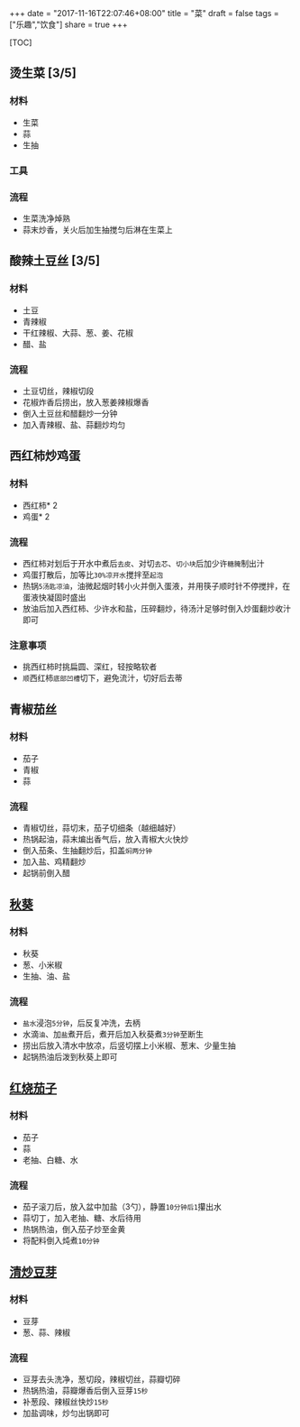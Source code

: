 +++
date = "2017-11-16T22:07:46+08:00"
title = "菜"
draft = false
tags = ["乐趣","饮食"]
share = true
+++

[TOC]

## 烫生菜 [3/5]
### 材料
- 生菜
- 蒜
- 生抽
### 工具
### 流程
- 生菜洗净焯熟
- 蒜末炒香，关火后加生抽搅匀后淋在生菜上


## 酸辣土豆丝 [3/5]
### 材料
- 土豆
- 青辣椒
- 干红辣椒、大蒜、葱、姜、花椒
- 醋、盐

### 流程
- 土豆切丝，辣椒切段
- 花椒炸香后捞出，放入葱姜辣椒爆香
- 倒入土豆丝和醋翻炒一分钟
- 加入青辣椒、盐、蒜翻炒均匀


## 西红柿炒鸡蛋
### 材料
- 西红柿* 2
- 鸡蛋* 2
### 流程
- 西红柿对划后于开水中煮后`去皮`、对切`去芯`、`切小块`后加少许`糖腌`制出汁
- 鸡蛋打散后，加等比`30%凉开水`搅拌至`起泡`
- 热锅`5汤匙凉油`，油微起烟时转小火并倒入蛋液，并用筷子顺时针不停搅拌，在蛋液快凝固时盛出
- 放油后加入西红柿、少许水和盐，压碎翻炒，待汤汁足够时倒入炒蛋翻炒收汁即可
### 注意事项
- 挑西红柿时挑扁圆、深红，轻按略软者
- `顺`西红柿`底部凹槽`切下，避免流汁，切好后去蒂

## 青椒茄丝
### 材料
- 茄子
- 青椒
- 蒜

### 流程
- 青椒切丝，蒜切末，茄子切细条（越细越好）
- 热锅起油，蒜末煸出香气后，放入青椒大火快炒
- 倒入茄条、生抽翻炒后，扣盖`焖两分钟`
- 加入盐、鸡精翻炒
- 起锅前倒入醋

## [秋葵](https://weibo.com/3105898703/FjYtirte4)
### 材料
- 秋葵
- 葱、小米椒
- 生抽、油、盐

### 流程
- `盐水`浸泡`5分钟`，后反复冲洗，去柄
- 水滴`油`、加`盐`煮开后，煮开后加入秋葵煮`3分钟`至断生
- 捞出后放入清水中放凉，后竖切摆上小米椒、葱末、少量生抽
- 起锅热油后泼到秋葵上即可


## [红烧茄子](https://www.xiachufang.com/recipe/101844977/)
### 材料
- 茄子
- 蒜
- 老抽、白糖、水

### 流程
- 茄子滚刀后，放入盆中加盐（3勺），静置`10分钟后1`攥出水
- 蒜切丁，加入老抽、糖、水后待用
- 热锅热油，倒入茄子炒至金黄
- 将配料倒入炖煮`10分钟`


## [清炒豆芽](https://www.xiachufang.com/recipe/101830185/)
### 材料
- 豆芽
- 葱、蒜、辣椒

### 流程
- 豆芽去头洗净，葱切段，辣椒切丝，蒜瓣切碎
- 热锅热油，蒜瓣爆香后倒入豆芽`15秒`
- 补葱段、辣椒丝快炒`15秒`
- 加盐调味，炒匀出锅即可